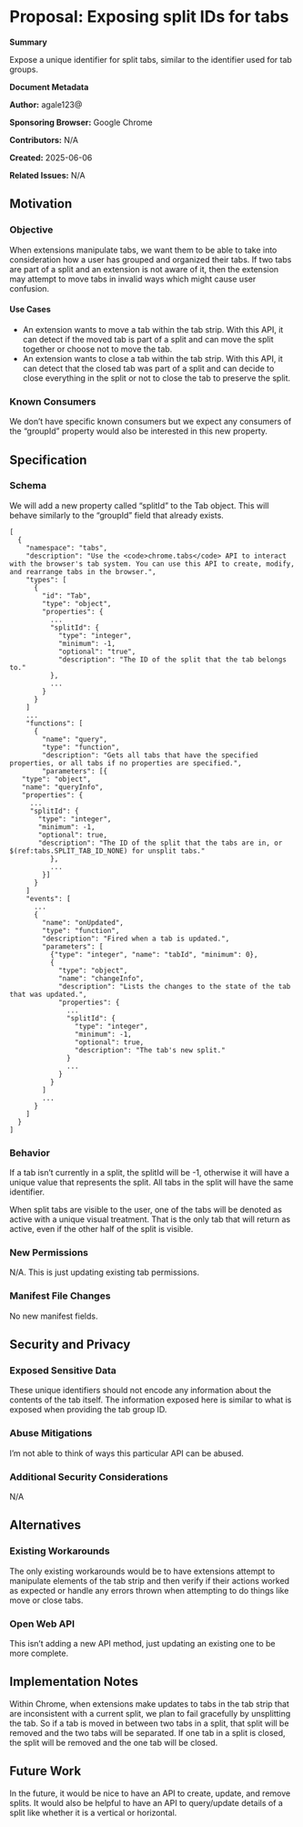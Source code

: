 # Proposal: Exposing split IDs for tabs

**Summary**

Expose a unique identifier for split tabs, similar to the identifier used for
tab groups.

**Document Metadata**

**Author:** agale123@

**Sponsoring Browser:** Google Chrome

**Contributors:** N/A

**Created:** 2025-06-06

**Related Issues:** N/A

## Motivation

### Objective

When extensions manipulate tabs, we want them to be able to take into
consideration how a user has grouped and organized their tabs. If two tabs are
part of a split and an extension is not aware of it, then the extension may
attempt to move tabs in invalid ways which might cause user confusion.

#### Use Cases

* An extension wants to move a tab within the tab strip. With this API, it can
detect if the moved tab is part of a split and can move the split together or
choose not to move the tab.
* An extension wants to close a tab within the tab strip. With this API, it can
detect that the closed tab was part of a split and can decide to close
everything in the split or not to close the tab to preserve the split.


### Known Consumers

We don’t have specific known consumers but we expect any consumers of the
“groupId” property would also be interested in this new property.

## Specification

### Schema

We will add a new property called “splitId” to the Tab object. This will behave
similarly to the “groupId” field that already exists.

```
[
  {
    "namespace": "tabs",
    "description": "Use the <code>chrome.tabs</code> API to interact with the browser's tab system. You can use this API to create, modify, and rearrange tabs in the browser.",
    "types": [
      {
        "id": "Tab",
        "type": "object",
        "properties": {
          ...
          "splitId": {
            "type": "integer",
            "minimum": -1,
            "optional": "true",
            "description": "The ID of the split that the tab belongs to."
          },
          ...
        }
      }
    ]
    ...
    "functions": [
      {
        "name": "query",
        "type": "function",
        "description": "Gets all tabs that have the specified properties, or all tabs if no properties are specified.",
        "parameters": [{
   "type": "object",
   "name": "queryInfo",
   "properties": {
     ...
     "splitId": {
       "type": "integer",
       "minimum": -1,
       "optional": true,
       "description": "The ID of the split that the tabs are in, or $(ref:tabs.SPLIT_TAB_ID_NONE) for unsplit tabs."
          },
          ...
        }]
      }
    ]
    "events": [
      ...
      {
        "name": "onUpdated",
        "type": "function",
        "description": "Fired when a tab is updated.",
        "parameters": [
          {"type": "integer", "name": "tabId", "minimum": 0},
          {
            "type": "object",
            "name": "changeInfo",
            "description": "Lists the changes to the state of the tab that was updated.",
            "properties": {
              ...
              "splitId": {
                "type": "integer",
                "minimum": -1,
                "optional": true,
                "description": "The tab's new split."
              }
              ...
            }
          }
        ]
        ...
      }
    ]
  }
]
```

### Behavior

If a tab isn’t currently in a split, the splitId will be -1, otherwise it will
have a unique value that represents the split. All tabs in the split will have
the same identifier.

When split tabs are visible to the user, one of the tabs will be denoted as
active with a unique visual treatment. That is the only tab that will return
as active, even if the other half of the split is visible.

### New Permissions

N/A. This is just updating existing tab permissions.

### Manifest File Changes

No new manifest fields.

## Security and Privacy

### Exposed Sensitive Data

These unique identifiers should not encode any information about the contents
of the tab itself. The information exposed here is similar to what is exposed
when providing the tab group ID.

### Abuse Mitigations

I’m not able to think of ways this particular API can be abused.

### Additional Security Considerations

N/A

## Alternatives

### Existing Workarounds

The only existing workarounds would be to have extensions attempt to manipulate
elements of the tab strip and then verify if their actions worked as expected
or handle any errors thrown when attempting to do things like move or close
tabs.

### Open Web API

This isn’t adding a new API method, just updating an existing one to be more
complete.


## Implementation Notes

Within Chrome, when extensions make updates to tabs in the tab strip that are
inconsistent with a current split, we plan to fail gracefully by unsplitting
the tab. So if a tab is moved in between two tabs in a split, that split will
be removed and the two tabs will be separated. If one tab in a split is
closed, the split will be removed and the one tab will be closed.

## Future Work

In the future, it would be nice to have an API to create, update, and remove
splits. It would also be helpful to have an API to query/update details of a
split like whether it is a vertical or horizontal.

